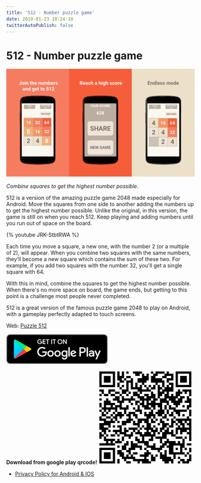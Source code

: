 ```yaml
---
title: '512 - Number puzzle game'
date: 2019-01-23 18:24:10
twitterAutoPublish: false
---
```

# 512 - Number puzzle game

[![Join the numbers and get to 512, Reach a high score, Endless mode](index/all.png)][Google play link]

*Combine squares to get the highest number possible.*

512 is a version of the amazing puzzle game 2048 made especially for Android. Move the squares from one side to another adding the numbers up to get the highest number possible. Unlike the original, in this version, the game is still on when you reach 512. Keep playing and adding numbers until you run out of space on the board.

{% youtube JRK-StbtRWA %}

Each time you move a square, a new one, with the number 2 (or a multiple of 2), will appear. When you combine two squares with the same numbers, they’ll become a new square which contains the sum of these two. For example, if you add two squares with the number 32, you'll get a single square with 64.

With this in mind, combine the squares to get the highest number possible. When there's no more space on board, the game ends, but getting to this point is a challenge most people never completed.

512 is a great version of the famous puzzle game 2048 to play on Android, with a gameplay perfectly adapted to touch screens.

Web: [Puzzle 512][Web version]

[![Get 512 on google play](index/get-it-on-google-play.svg)][Google play link]

**Download from google play qrcode!**
![Google play 512 qrcode](index/qrcode.png)

- [Privacy Policy for Android & IOS][Privacy Policy]

[Web version]: /games/512/
[Google play link]: https://play.google.com/store/apps/details?id=com.laCosaNostra.FiveHundredAndTwelve2&referrer=utm_source%3Dblog
[Privacy Policy]: privacy_policy.html
